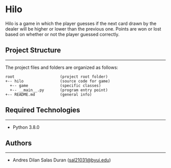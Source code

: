 # Hilo
Hilo is a game in which the player guesses if the next card drawn by the dealer will be higher or lower than the previous one. Points are won or lost based on whether or not the player guessed correctly.

## Project Structure
---
The project files and folders are organized as follows:
```
root                    (project root folder)
+-- hilo                (source code for game)
  +-- game              (specific classes)
  +-- __main__.py       (program entry point)
+-- README.md           (general info)
```

## Required Technologies
---
* Python 3.8.0

## Authors
---
* Andres Dilan Salas Duran (sal21031@byui.edu)